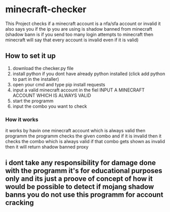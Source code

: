 # minecraft-checker
This Project checks if a minecraft account is a nfa/sfa account or invalid it also says you if the ip you are using is shadow banned from minecraft (shadow bann is if you send too many login attempts to minecraft then minecraft will say that every account is invalid even if it is valid)


## How to set it up
 1. download the checker.py file
 2. install python if you dont have already python installed (click add python to part in the installer) 
 3. open your cmd and type pip install requests
 4. input a valid minecraft account in the fiel INPUT A MINECRAFT ACCOUNT WHICH IS ALWAYS VALID
 5. start the programm
 6. input the combo you want to check

### How it works

it works by havin one minecraft account which is always valid then programm the programm checks the given combo and if it is invalid then it checks the combo which is always valid if that combo gets shown as invalid then it will return shadow banned proxy


## i dont take any responsibility for damage done with the programm it's for educational purposes only and its just a proove of concept of how it would be possible to detect if mojang shadow banns you do not use this programm for account cracking
